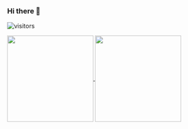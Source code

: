 ### Hi there 👋

![visitors](https://count.getloli.com/get/@stephenwang0317?theme=asoul)

<a href="https://github.com/stephenwang0317">
  <img height=200 align="center" src="https://github-readme-stats.vercel.app/api?username=stephenwang0317&show_icons=true&theme=tokyonight&card_width=300" />
</a>
<a href="https://github.com/stephenwang0317)">
  <img height=200 align="center" src="https://github-readme-stats.vercel.app/api/top-langs/?username=stephenwang0317&layout=compact&exclude_repo=GLaDOS-checkin&theme=tokyonight&card_width=300" />
</a>








<!--
**stephenwang0317/stephenwang0317** is a ✨ _special_ ✨ repository because its `README.md` (this file) appears on your GitHub profile.

Here are some ideas to get you started:

- 🔭 I’m currently working on ...
- 🌱 I’m currently learning ...
- 👯 I’m looking to collaborate on ...
- 🤔 I’m looking for help with ...
- 💬 Ask me about ...
- 📫 How to reach me: ...
- 😄 Pronouns: ...
- ⚡ Fun fact: ...
-->

